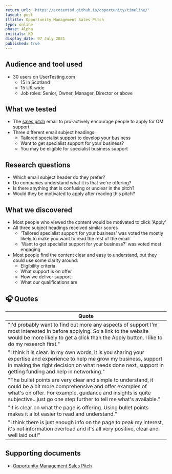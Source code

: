 ```yaml
---
return_url: 'https://scotentsd.github.io/opportunity/timeline/'
layout: post
tltitle: Opportunity Management Sales Pitch
type: online
phase: Alpha
initials: KD
display_date: 07 July 2021
published: true
---
```


## Audience and tool used
- 30 users on UserTesting.com
  - 15 in Scotland
  - 15 UK-wide
  - Job roles: Senior, Owner, Manager, Director or above

## What we tested
- The [sales pitch](https://scotentsd.github.io/md/) email to pro-actively encourage people to apply for OM support
- Three different email subject headings:
  - Tailored specialist support to develop your business
  - Want to get specialist support for your business?
  - You may be eligible for specialist business support

## Research questions
- Which email subject header do they prefer?
- Do companies understand what it is that we're offering?
- Is there anything that is confusing or unclear in the pitch?
- Would they be motivated to apply after reading this pitch?

## What we discovered
- Most people who viewed the content would be motivated to click 'Apply'
- All three subject headings received similar scores
  - 'Tailored specialist support for your business' was voted the mostly likely to make you want to read the rest of the email
  - 'Want to get specialist support for your business?' was voted most engaging
- Most people find the content clear and easy to understand, but they could use some clarity around:
  - Eligibility criteria
  - What support is on offer
  - How we deliver support
  - What our qualifications are

## 🎧 Quotes

| Quote
| ---
| "I'd probably want to find out more any aspects of support I'm most interested in before applying. So a link to the website would be more likely to get a click than the Apply button. I like to do my research first."
| "I think it is clear. In my own words, it is you sharing your expertise and experience to help me grow my business, support in making the right decision on what needs done next, support in getting funding and help in networking."
| "The bullet points are very clear and simple to understand, it could be a bit more comprehensive and offer examples of what's on offer. For example, guidance and insights is quite subjective...just go one step further to tell me what's available."
| "It is clear on what the page is offering. Using bullet points makes it a lot easier to read and understand."  
| "I think there is just enough info on the page to peak my interest, it's not information overload and it's all very positive, clear and well laid out!"

## Supporting documents
- [Opportunity Management Sales Pitch](/opportunity/files/2021_07_07_OM_Sales_Pitch.pdf)
